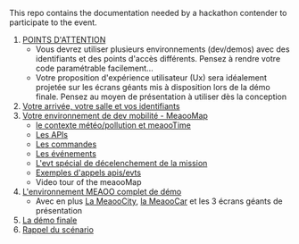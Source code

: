 This repo contains the documentation needed by a hackathon contender to participate to the event.

1. [POINTS D'ATTENTION](attention.md)
    - Vous devrez utiliser plusieurs environnements (dev/demos) avec des identifiants et des points d'accès différents. Pensez  à rendre votre code paramétrable facilement...
    - Votre proposition d'expérience utilisateur (Ux) sera idéalement projetée sur les écrans géants mis à disposition lors de la démo finale. Pensez au moyen de présentation à utiliser dès la conception
1. [Votre arrivée, votre salle et vos identifiants](startup.md)
1. [Votre environnement de dev mobilité - MeaooMap](map.md)
    - [le contexte météo/pollution et meaooTime](context.md)
    - [Les APIs](api.md)
    - [Les commandes](command.md)
    - [Les événements](events.md)
    - [L'evt spécial de décelenchement de la mission](events.md#missionstart)
    - [Exemples d'appels apis/evts](samples.md)
    - Video tour of the meaooMap
1. [L'environnement MEAOO complet de démo](demo.md)
    - Avec en plus [La MeaooCity](city.md), [la MeaooCar](car.md) et les 3 écrans géants de présentation
1. [La démo finale](demo.md#finale)
1. [Rappel du scénario](scenario.md)
   

